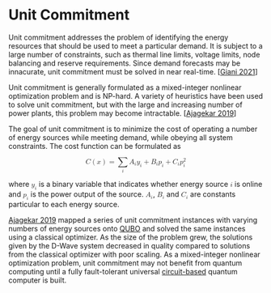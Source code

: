 # Unit Commitment

Unit commitment addresses the problem of identifying the energy resources that should be used to meet a particular demand. It is subject to a large number of constraints, such as thermal line limits, voltage limits, node balancing and reserve requirements. Since demand forecasts may be innacurate, unit commitment must be solved in near real-time. [[Giani 2021](https://doi.org/10.1007/s42979-021-00786-3)]

Unit commitment is generally formulated as a mixed-integer nonlinear optimization problem and is NP-hard. A variety of heuristics have been used to solve unit commitment, but with the large and increasing number of power plants, this problem may become intractable. [[Ajagekar 2019](https://doi.org/10.1016/j.energy.2019.04.186)]

The goal of unit commitment is to minimize the cost of operating a number of energy sources while meeting demand, while obeying all system constraints. The cost function can be formulated as

<math display="block"><mrow><mi>C</mi><mo>(</mo><mi>x</mi><mo>)</mo></mrow><mo>=</mo><munder><mo>&sum;</mo><mi>i</mi></munder><msub><mi>A</mi><mi>i</mi></msub><msub><mi>y</mi><mi>i</mi></msub><mo>+</mo><msub><mi>B</mi><mi>i</mi></msub><msub><mi>p</mi><mi>i</mi></msub><mo>+</mo><msub><mi>C</mi><mi>i</mi></msub><msubsup><mi>p</mi><mi>i</mi><mn>2</mn></msubsup></math>

where <math><msub><mi>y</mi><mi>i</mi></msub></math> is a binary variable that indicates whether energy source <math><mi>i</mi></math> is online and <math><msub><mi>p</mi><mi>i</mi></msub></math> is the power output of the source. <math><msub><mi>A</mi><mi>i</mi></msub></math>, <math><msub><mi>B</mi><mi>i</mi></msub></math> and <math><msub><mi>C</mi><mi>i</mi></msub></math> are constants particular to each energy source.

[Ajagekar 2019](https://doi.org/10.1016/j.energy.2019.04.186) mapped a series of unit commitment instances with varying numbers of energy sources onto [QUBO](../../quantum/models/qubo.md) and solved the same instances using a classical optimizer. As the size of the problem grew, the solutions given by the D-Wave system decreased in quality compared to solutions from the classical optimizer with poor scaling. As a mixed-integer nonlinear optimization problem, unit commitment may not benefit from quantum computing until a fully fault-tolerant universal [circuit-based](../../quantum/architectures/circuit.md) quantum computer is built.

<script>MathJax.typeset();</script>
